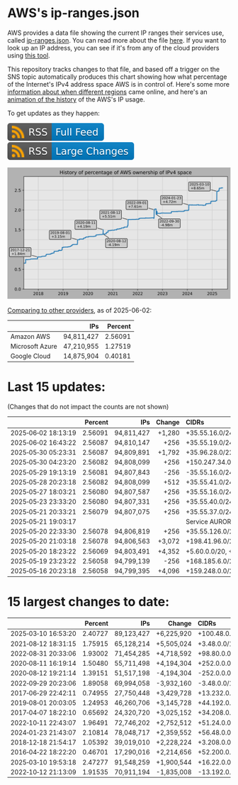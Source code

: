 # AWS's ip-ranges.json

AWS provides a data file showing the current IP ranges their
services use, called [ip-ranges.json](https://ip-ranges.amazonaws.com/ip-ranges.json).
You can read more about the file [here](https://docs.aws.amazon.com/general/latest/gr/aws-ip-ranges.html).
If you want to look up an IP address, you can see if it's from any of the cloud providers using [this tool](https://cloud-ips.s3-us-west-2.amazonaws.com/index.html).

This repository tracks changes to that file, and based off a trigger on the SNS 
topic automatically produces this chart showing how what percentage of the 
Internet's IPv4 address space AWS is in control of.  Here's some 
more [information about when different regions](announces.md) came 
online, and here's an [animation of the history](https://youtu.be/v__lzuvKxU0) 
of the AWS's IP usage.

To get updates as they happen:

[![RSS Icon (Full Feed)](images/rss_badge.svg)](https://raw.githubusercontent.com/seligman/aws-ip-ranges/master/rss.xml)
[![RSS Icon (Large Changes)](images/rss_badge_partial.svg)](https://raw.githubusercontent.com/seligman/aws-ip-ranges/master/rss_big_changes.xml)

![History of AWS](history_count.svg)

[Comparing to other providers](https://github.com/seligman/cloud_sizes), as of 2025-06-02:

| | IPs | Percent |
| --- | ---: | ---: |
| Amazon AWS | 94,811,427 | 2.56091 |
| Microsoft Azure | 47,210,955 | 1.27519 |
| Google Cloud | 14,875,904 | 0.40181 |


# Last 15 updates:

(Changes that do not impact the counts are not shown)

| | Percent | IPs | Change | CIDRs |
| :--- | ---: | ---: | ---: | :--- |
| 2025&#8209;06&#8209;02&nbsp;18:13:19 | 2.56091 | 94,811,427 | +1,280 | +35.55.16.0/24,&nbsp;+35.55.22.0/24,&nbsp;+35.55.25.0/24,&nbsp;... |
| 2025&#8209;06&#8209;02&nbsp;16:43:22 | 2.56087 | 94,810,147 | +256 | +35.55.19.0/24 |
| 2025&#8209;05&#8209;30&nbsp;05:23:31 | 2.56087 | 94,809,891 | +1,792 | +35.96.28.0/22,&nbsp;+35.96.254.0/23,&nbsp;+35.96.253.0/24 |
| 2025&#8209;05&#8209;30&nbsp;04:23:20 | 2.56082 | 94,808,099 | +256 | +150.247.34.0/24 |
| 2025&#8209;05&#8209;29&nbsp;19:13:19 | 2.56081 | 94,807,843 | -256 | -35.55.16.0/24 |
| 2025&#8209;05&#8209;28&nbsp;20:23:18 | 2.56082 | 94,808,099 | +512 | +35.55.41.0/24,&nbsp;+35.55.42.0/24 |
| 2025&#8209;05&#8209;27&nbsp;18:03:21 | 2.56080 | 94,807,587 | +256 | +35.55.16.0/24 |
| 2025&#8209;05&#8209;23&nbsp;23:33:20 | 2.56080 | 94,807,331 | +256 | +35.55.40.0/24 |
| 2025&#8209;05&#8209;21&nbsp;20:33:21 | 2.56079 | 94,807,075 | +256 | +35.55.37.0/24 |
| 2025&#8209;05&#8209;21&nbsp;19:03:17 | | | | Service AURORA_DSQL |
| 2025&#8209;05&#8209;20&nbsp;22:33:30 | 2.56078 | 94,806,819 | +256 | +35.55.126.0/24 |
| 2025&#8209;05&#8209;20&nbsp;21:03:18 | 2.56078 | 94,806,563 | +3,072 | +198.41.96.0/21,&nbsp;+198.41.104.0/22 |
| 2025&#8209;05&#8209;20&nbsp;18:23:22 | 2.56069 | 94,803,491 | +4,352 | +5.60.0.0/20,&nbsp;+35.55.127.0/24 |
| 2025&#8209;05&#8209;19&nbsp;23:23:22 | 2.56058 | 94,799,139 | -256 | +168.185.6.0/24,&nbsp;-35.55.63.0/24,&nbsp;-35.55.127.0/24 |
| 2025&#8209;05&#8209;16&nbsp;20:23:18 | 2.56058 | 94,799,395 | +4,096 | +159.248.0.0/20 |


# 15 largest changes to date:

| | Percent | IPs | Change | CIDRs |
| :--- | ---: | ---: | ---: | :--- |
| 2025&#8209;03&#8209;10&nbsp;16:53:20 | 2.40727 | 89,123,427 | +6,225,920 | +100.48.0.0/12,&nbsp;+16.144.0.0/13,&nbsp;+16.192.0.0/13,&nbsp;... |
| 2021&#8209;08&#8209;12&nbsp;18:31:15 | 1.75915 | 65,128,214 | +5,505,024 | +3.48.0.0/12,&nbsp;+35.96.0.0/12,&nbsp;+3.152.0.0/13,&nbsp;... |
| 2022&#8209;08&#8209;31&nbsp;20:33:06 | 1.93002 | 71,454,285 | +4,718,592 | +98.80.0.0/12,&nbsp;+184.32.0.0/12,&nbsp;+13.184.0.0/13,&nbsp;... |
| 2020&#8209;08&#8209;11&nbsp;16:19:14 | 1.50480 | 55,711,498 | +4,194,304 | +252.0.0.0/10 |
| 2020&#8209;08&#8209;12&nbsp;19:21:14 | 1.39151 | 51,517,198 | -4,194,304 | -252.0.0.0/10 |
| 2022&#8209;09&#8209;29&nbsp;20:23:06 | 1.89058 | 69,994,058 | -3,932,160 | -3.48.0.0/12,&nbsp;-35.96.0.0/12,&nbsp;-3.240.0.0/13,&nbsp;... |
| 2017&#8209;06&#8209;29&nbsp;22:42:11 | 0.74955 | 27,750,448 | +3,429,728 | +13.232.0.0/13,&nbsp;+34.240.0.0/13,&nbsp;+35.168.0.0/13,&nbsp;... |
| 2019&#8209;08&#8209;01&nbsp;20:03:05 | 1.24953 | 46,260,706 | +3,145,728 | +44.192.0.0/10,&nbsp;-3.192.0.0/12 |
| 2017&#8209;04&#8209;07&nbsp;18:22:10 | 0.65692 | 24,320,720 | +3,025,152 | +34.208.0.0/12,&nbsp;+34.224.0.0/12,&nbsp;+13.58.0.0/15,&nbsp;... |
| 2022&#8209;10&#8209;11&nbsp;22:43:07 | 1.96491 | 72,746,202 | +2,752,512 | +51.24.0.0/13,&nbsp;+57.104.0.0/13,&nbsp;+51.20.0.0/14,&nbsp;... |
| 2024&#8209;01&#8209;23&nbsp;21:43:07 | 2.10814 | 78,048,717 | +2,359,552 | +56.48.0.0/13,&nbsp;+16.28.0.0/14,&nbsp;+16.64.0.0/14,&nbsp;... |
| 2018&#8209;12&#8209;18&nbsp;21:54:17 | 1.05392 | 39,019,010 | +2,228,224 | +3.208.0.0/12,&nbsp;+3.224.0.0/12,&nbsp;+13.48.0.0/15 |
| 2016&#8209;04&#8209;22&nbsp;18:22:20 | 0.46701 | 17,290,016 | +2,214,656 | +52.200.0.0/13,&nbsp;+52.208.0.0/13,&nbsp;+52.36.0.0/14,&nbsp;... |
| 2025&#8209;03&#8209;10&nbsp;19:53:18 | 2.47277 | 91,548,259 | +1,900,544 | +16.22.0.0/15,&nbsp;+16.48.0.0/15,&nbsp;+16.58.0.0/15,&nbsp;... |
| 2022&#8209;10&#8209;12&nbsp;21:13:09 | 1.91535 | 70,911,194 | -1,835,008 | -13.192.0.0/13,&nbsp;-16.28.0.0/14,&nbsp;-40.172.0.0/14,&nbsp;... |
